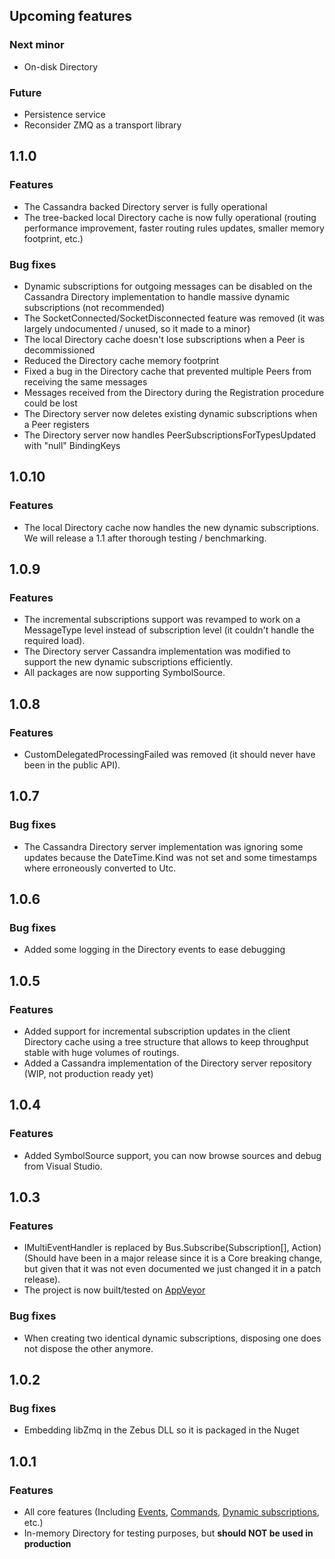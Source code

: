 ## Upcoming features
### Next minor
 - On-disk Directory

### Future
 - Persistence service
 - Reconsider ZMQ as a transport library

## 1.1.0
### Features 
 - The Cassandra backed Directory server is fully operational
 - The tree-backed local Directory cache is now fully operational (routing performance improvement, faster routing rules updates, smaller memory footprint, etc.)
### Bug fixes
 - Dynamic subscriptions for outgoing messages can be disabled on the Cassandra Directory implementation to handle massive dynamic subscriptions (not recommended)
 - The SocketConnected/SocketDisconnected feature was removed (it was largely undocumented / unused, so it made to a minor)
 - The local Directory cache doesn't lose subscriptions when a Peer is decommissioned
 - Reduced the Directory cache memory footprint
 - Fixed a bug in the Directory cache that prevented multiple Peers from receiving the same messages
 - Messages received from the Directory during the Registration procedure could be lost
 - The Directory server now deletes existing dynamic subscriptions when a Peer registers
 - The Directory server now handles PeerSubscriptionsForTypesUpdated with "null" BindingKeys
 
## 1.0.10
### Features
 - The local Directory cache now handles the new dynamic subscriptions. We will release a 1.1 after thorough testing / benchmarking.

## 1.0.9
### Features
 - The incremental subscriptions support was revamped to work on a MessageType level instead of subscription level (it couldn't handle the required load).
 - The Directory server Cassandra implementation was modified to support the new dynamic subscriptions efficiently.
 - All packages are now supporting SymbolSource.

## 1.0.8
### Features
 - CustomDelegatedProcessingFailed was removed (it should never have been in the public API).
 
## 1.0.7
### Bug fixes
 - The Cassandra Directory server implementation was ignoring some updates because the DateTime.Kind was not set and some timestamps where erroneously converted to Utc.
 
## 1.0.6
### Bug fixes
 - Added some logging in the Directory events to ease debugging

## 1.0.5
### Features
 - Added support for incremental subscription updates in the client Directory cache using a tree structure that allows to keep throughput stable with huge volumes of routings.
 - Added a Cassandra implementation of the Directory server repository (WIP, not production ready yet)

## 1.0.4
### Features
 - Added SymbolSource support, you can now browse sources and debug from Visual Studio.

## 1.0.3
### Features
 - IMultiEventHandler is replaced by Bus.Subscribe(Subscription[], Action<IMessage>) (Should have been in a major release since it is a Core breaking change, but given that it was not even documented we just changed it in a patch release).
 - The project is now built/tested on [AppVeyor](https://ci.appveyor.com/project/alprema/zebus)
### Bug fixes
 - When creating two identical dynamic subscriptions, disposing one does not dispose the other anymore.

## 1.0.2
### Bug fixes
 - Embedding libZmq in the Zebus DLL so it is packaged in the Nuget

## 1.0.1
### Features
 - All core features (Including [Events](https://github.com/Abc-Arbitrage/Zebus/wiki/Event), [Commands](https://github.com/Abc-Arbitrage/Zebus/wiki/Command), [Dynamic subscriptions](https://github.com/Abc-Arbitrage/Zebus/wiki/Command), etc.)
 - In-memory Directory for testing purposes, but **should NOT be used in production**